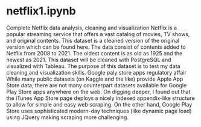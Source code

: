 # netflix1.ipynb
Complete Netflix data analysis, cleaning and visualization 
Netflix is a popular streaming service that offers a vast catalog of movies, TV shows,
and original contents. This dataset is a cleaned version of the original version which
can be found here. The data consist of contents added to Netflix from 2008 to 2021.
The oldest content is as old as 1925 and the newest as 2021. This dataset will be
cleaned with PostgreSQL and visualized with Tableau. The purpose of this dataset is to
test my data cleaning and visualization skills.
Google paly store apps regulatory affair
While many public datasets (on Kaggle and the like) provide Apple App Store data, there are not many
counterpart datasets available for Google Play Store apps anywhere on the web. On digging deeper, I found
out that the iTunes App Store page deploys a nicely indexed appendix-like structure to allow for simple and
easy web scraping. On the other hand, Google Play Store uses sophisticated modern-day techniques (like
dynamic page load) using JQuery making scraping more challenging.
